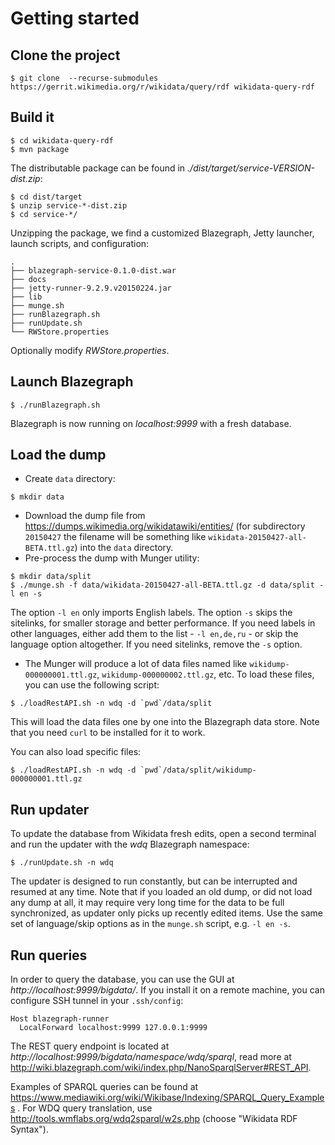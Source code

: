 # Getting started

## Clone the project

```
$ git clone  --recurse-submodules https://gerrit.wikimedia.org/r/wikidata/query/rdf wikidata-query-rdf
```

## Build it

```
$ cd wikidata-query-rdf
$ mvn package
```

The distributable package can be found in *./dist/target/service-VERSION-dist.zip*:

```
$ cd dist/target
$ unzip service-*-dist.zip
$ cd service-*/
```

Unzipping the package, we find a customized Blazegraph, Jetty launcher, launch scripts, and configuration:

```
.
├── blazegraph-service-0.1.0-dist.war
├── docs
├── jetty-runner-9.2.9.v20150224.jar
├── lib
├── munge.sh
├── runBlazegraph.sh
├── runUpdate.sh
└── RWStore.properties
```

Optionally modify *RWStore.properties*.

## Launch Blazegraph

```
$ ./runBlazegraph.sh
```

Blazegraph is now running on *localhost:9999* with a fresh database.

## Load the dump

* Create `data` directory:
```
$ mkdir data
```
* Download the dump file from https://dumps.wikimedia.org/wikidatawiki/entities/ (for subdirectory `20150427` the filename will be something like `wikidata-20150427-all-BETA.ttl.gz`) into the `data` directory.
* Pre-process the dump with Munger utility:
```
$ mkdir data/split
$ ./munge.sh -f data/wikidata-20150427-all-BETA.ttl.gz -d data/split -l en -s
```
The option `-l en` only imports English labels.  The option `-s` skips the sitelinks, for smaller storage and better performance.
If you need labels in other languages, either add them to the list - `-l en,de,ru` - or skip the language option altogether. If you need sitelinks, remove the `-s` option.

* The Munger will produce a lot of data files named like `wikidump-000000001.ttl.gz`, `wikidump-000000002.ttl.gz`, etc. To load these files, you can use the following script:
```
$ ./loadRestAPI.sh -n wdq -d `pwd`/data/split
```

This will load the data files one by one into the Blazegraph data store. Note that you need `curl` to be installed for it to work.

You can also load specific files:
```
$ ./loadRestAPI.sh -n wdq -d `pwd`/data/split/wikidump-000000001.ttl.gz
```

## Run updater

To update the database from Wikidata fresh edits, open a second terminal and run the updater with the *wdq* Blazegraph namespace:

```
$ ./runUpdate.sh -n wdq
```

The updater is designed to run constantly, but can be interrupted and resumed at any time. Note that if you loaded an old dump, or did not load any dump at all, it may require very long time for the data to be full synchronized, as updater only picks up recently edited items.
Use the same set of language/skip options as in the `munge.sh` script, e.g. `-l en -s`.

## Run queries

In order to query the database, you can use the GUI at *http://localhost:9999/bigdata/*. If you install it on a remote machine, you can configure SSH tunnel in your `.ssh/config`:
```
Host blazegraph-runner
  LocalForward localhost:9999 127.0.0.1:9999
```

The REST query endpoint is located at *http://localhost:9999/bigdata/namespace/wdq/sparql*, read more at http://wiki.blazegraph.com/wiki/index.php/NanoSparqlServer#REST_API.

Examples of SPARQL queries can be found at https://www.mediawiki.org/wiki/Wikibase/Indexing/SPARQL_Query_Examples . For WDQ query translation, use http://tools.wmflabs.org/wdq2sparql/w2s.php (choose "Wikidata RDF Syntax").
